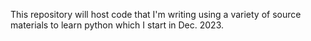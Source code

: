 This repository will host code that I'm writing using a variety of source materials to learn python which I start in Dec. 2023.
